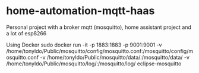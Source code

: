 # home-automation-mqtt-haas
Personal project with a broker mqtt (mosquitto), home assistant project and a lot of esp8266

Using Docker 
sudo docker run -it -p 1883:1883 -p 9001:9001 -v /home/tonyldo/Public/mosquitto/config/mosquitto.conf:/mosquitto/config/mosquitto.conf -v /home/tonyldo/Public/mosquitto/data/:/mosquitto/data/ -v /home/tonyldo/Public/mosquitto/log/:/mosquitto/log/ eclipse-mosquitto
